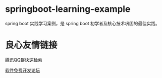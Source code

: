 # springboot-learning-example
spring boot 实践学习案例，是 spring boot 初学者及核心技术巩固的最佳实践。


 # 良心友情链接

[腾讯QQ群快速检索](http://u.720life.cn/s/8cf73f7c)

[软件免费开发论坛](http://u.720life.cn/s/bbb01dc0)